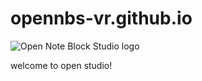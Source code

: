 # opennbs-vr.github.io
![Open Note Block Studio logo](https://i.imgur.com/AMd0NBh.png)



welcome to open studio!